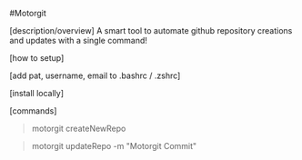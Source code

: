#Motorgit

[description/overview]
A smart tool to automate github repository creations and updates with a single command!

[how to setup]

[add pat, username, email to .bashrc / .zshrc]

[install locally]

[commands]
> motorgit createNewRepo

> motorgit updateRepo -m "Motorgit Commit"
